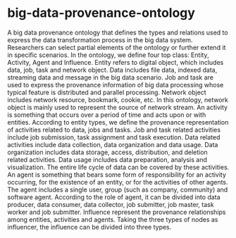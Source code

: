 # big-data-provenance-ontology
A big data provenance ontology that defines the types and relations used to express the data transformation process in the big data system. Researchers can select partial elements of the ontology or further extend it in specific scenarios. 
In the ontology, we define four top class: Entity, Activity, Agent and Influence.
Entity refers to digital object, which includes data, job, task and network object. Data includes file data, indexed data, streaming data and message in the big data scenario. Job and task are used to express the provenance information of big data processing whose typical feature is distributed and parallel processing. Network object includes network resource, bookmark, cookie, etc. In this ontology, network object is mainly used to represent the source of network stream.
An activity is something that occurs over a period of time and acts upon or with entities. According to entity types, we define the provenance representation of activities related to data, jobs and tasks. Job and task related activities include job submission, task assignment and task execution. Data related activities include data collection, data organization and data usage. Data organization includes data storage, access, distribution, and deletion related activities. Data usage includes data preparation, analysis and visualization. The entire life cycle of data can be covered by these activities.
An agent is something that bears some form of responsibility for an activity occurring, for the existence of an entity, or for the activities of other agents. The agent includes a single user, group (such as company, community) and software agent. According to the role of agent, it can be divided into data producer, data consumer, data collector, job submitter, job master, task worker and job submitter.
Influence represent the provenance relationships among entities, activities and agents. Taking the three types of nodes as influencer, the influence can be divided into three types.



